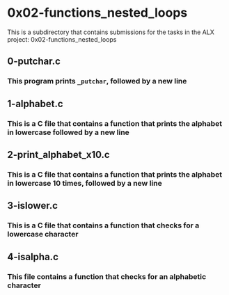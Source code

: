 # 0x02-functions_nested_loops

This is a subdirectory that contains submissions for the tasks in the ALX project: 0x02-functions_nested_loops

## 0-putchar.c
### This program prints `_putchar`, followed by a new line

## 1-alphabet.c
### This is a C file that contains a function that prints the alphabet in lowercase followed by a new line

## 2-print_alphabet_x10.c
### This is a C file that contains a function that prints the alphabet in lowercase 10 times, followed by a new line

## 3-islower.c
### This is a C file that contains a function that checks for a lowercase character

## 4-isalpha.c
### This file contains a function that checks for an alphabetic character
